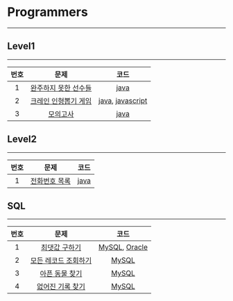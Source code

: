# Programmers

---

## Level1
---

| 번호 | 문제 | 코드 |
| :---: | :---: | :---: |
| 1 | [완주하지 못한 선수들](https://programmers.co.kr/learn/courses/30/lessons/42576) | [java](level1/01_완주하지못한선수들.java) |
| 2 | [크레인 인형뽑기 게임](https://programmers.co.kr/learn/courses/30/lessons/64061) | [java](level1/02_크레인인형뽑기게임.java), [javascript](level1/02_크레인인형뽑기게임.js) |
| 3 | [모의고사](https://programmers.co.kr/learn/courses/30/lessons/42840) | [java](level1/03_모의고사.java) |

## Level2
---
| 번호 | 문제 | 코드 |
| :---: | :---: | :---: |
| 1 | [전화번호 목록](https://programmers.co.kr/learn/courses/30/lessons/42577) | [java](level2/01_전화번호목록.java) |

## SQL
---

| 번호 | 문제 | 코드 |
| :---: | :---: | :---: |
| 1 | [최댓값 구하기](https://programmers.co.kr/learn/courses/30/lessons/59415) | [MySQL](sql/01_최댓값구하기_mysql.sql), [Oracle](sql/01_최댓값구하기_oracle.sql) |
| 2 | [모든 레코드 조회하기](https://programmers.co.kr/learn/courses/30/lessons/59034) | [MySQL](sql/02_모든레코드조회하기_mysql.sql) |
| 3 | [아픈 동물 찾기](https://programmers.co.kr/learn/courses/30/lessons/59036) | [MySQL](sql/03_아픈동물찾기_mysql.sql) |
| 4 | [없어진 기록 찾기]() | [MySQL](sql/02_없어진기록찾기_mysql.sql) |